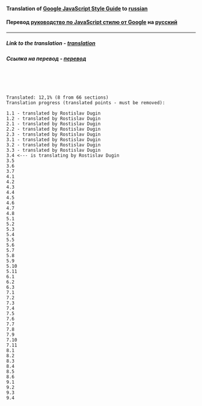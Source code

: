 #### Translation of [Google JavaScript Style Guide](https://google.github.io/styleguide/jsguide.html) to [russian](https://rostislavdugin.github.io/styleguide/jsguide.html)

#### Перевод [руководство по JavaScript стилю от Google](https://google.github.io/styleguide/jsguide.html) на [русский](https://rostislavdugin.github.io/styleguide/jsguide.html)

---

##### Link to the translation - [translation](https://rostislavdugin.github.io/styleguide/jsguide.html)

##### Ссылка на перевод - [перевод](https://rostislavdugin.github.io/styleguide/jsguide.html)

<br>
<br>
<br>

```
Translated: 12,1% (8 from 66 sections)
Translation progress (translated points - must be removed):

1.1 - translated by Rostislav Dugin
1.2 - translated by Rostislav Dugin
2.1 - translated by Rostislav Dugin
2.2 - translated by Rostislav Dugin
2.3 - translated by Rostislav Dugin
3.1 - translated by Rostislav Dugin
3.2 - translated by Rostislav Dugin
3.3 - translated by Rostislav Dugin
3.4 <--- is translating by Rostislav Dugin
3.5
3.6
3.7
4.1
4.2
4.3
4.4
4.5
4.6
4.7
4.8
5.1
5.2
5.3
5.4
5.5
5.6
5.7
5.8
5.9
5.10
5.11
6.1
6.2
6.3
7.1
7.2
7.3
7.4
7.5
7.6
7.7
7.8
7.9
7.10
7.11
8.1
8.2
8.3
8.4
8.5
8.6
9.1
9.2
9.3
9.4
```
